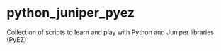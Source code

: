 # python_juniper_pyez
Collection of scripts to learn and play with Python and Juniper libraries (PyEZ)
